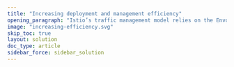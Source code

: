 ```yaml
---
title: "Increasing deployment and management efficiency"
opening_paragraph: "Istio’s traffic management model relies on the Envoy proxies that are deployed along with your services. All traffic that your mesh services send and receive (data plane traffic) is proxied through Envoy, making it easy to direct and control traffic around your mesh without making any changes to your services."
image: "increasing-efficiency.svg"
skip_toc: true
layout: solution
doc_type: article
sidebar_force: sidebar_solution
---
```


